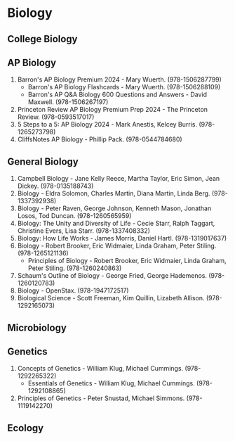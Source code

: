 # Biology
## College Biology
## AP Biology
1. Barron's AP Biology Premium 2024 - Mary Wuerth. (978-1506287799)
    - Barron's AP Biology Flashcards - Mary Wuerth. (978-1506288109)
    - Barron's AP Q&A Biology 600 Questions and Answers - David Maxwell. (978-1506267197)
2. Princeton Review AP Biology Premium Prep 2024 - The Princeton Review. (978-0593517017)
3. 5 Steps to a 5: AP Biology 2024 - Mark Anestis, Kelcey Burris. (978-1265273798)
4. CliffsNotes AP Biology - Phillip Pack. (978-0544784680)
## General Biology
1. Campbell Biology - Jane Kelly Reece, Martha Taylor, Eric Simon, Jean Dickey. (978-0135188743)
2. Biology - Eldra Solomon, Charles Martin, Diana Martin, Linda Berg. (978-1337392938)
3. Biology - Peter Raven, George Johnson, Kenneth Mason, Jonathan Losos, Tod Duncan. (978-1260565959)
4. Biology: The Unity and Diversity of Life - Cecie Starr, Ralph Taggart, Christine Evers, Lisa Starr. (978-1337408332)
5. Biology: How Life Works - James Morris, Daniel Hartl. (978-1319017637)
6. Biology - Robert Brooker, Eric Widmaier, Linda Graham, Peter Stiling. (978-1265121136)
    - Principles of Biology - Robert Brooker, Eric Widmaier, Linda Graham, Peter Stiling. (978-1260240863)
7. Schaum's Outline of Biology - George Fried, George Hademenos. (978-1260120783)
8. Biology - OpenStax. (978-1947172517)
9. Biological Science - Scott Freeman, Kim Quillin, Lizabeth Allison. (978-1292165073)
## Microbiology
## Genetics
1. Concepts of Genetics - William Klug, Michael Cummings. (978-1292265322)
    - Essentials of Genetics - William Klug, Michael Cummings. (978-1292108865)
2. Principles of Genetics - Peter Snustad, Michael Simmons. (978-1119142270)
## Ecology
